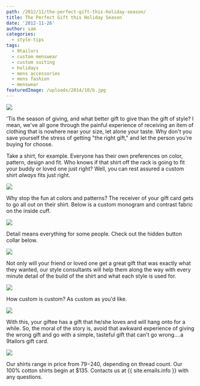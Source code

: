 ```yaml
---
path: /2012/11/the-perfect-gift-this-holiday-season/
title: The Perfect Gift this Holiday Season
date: '2012-11-26'
author: sam
categories:
  - style-tips
tags:
  - 9tailors
  - custom menswear
  - custom suiting
  - holidays
  - mens accessories
  - mens fashion
  - menswear
featuredImage: /uploads/2014/10/b.jpg
---
```

[![](http://4.bp.blogspot.com/-7xNvQ0so1eI/UKVY7tk45tI/AAAAAAAAAB8/dOyJ101f8mI/s320/chest+shot+with+bowtie+and+placket+front.JPG)](http://4.bp.blogspot.com/-7xNvQ0so1eI/UKVY7tk45tI/AAAAAAAAAB8/dOyJ101f8mI/s1600/chest+shot+with+bowtie+and+placket+front.JPG)

'Tis the season of giving, and what better gift to give than the gift of style? I mean, we've all gone through the painful experience of receiving an item of clothing that is nowhere near your size, let alone your taste. Why don't you save yourself the stress of getting "the right gift," and let the person you're buying for choose.

Take a shirt, for example. Everyone has their own preferences on color, pattern, design and fit. Who knows if that shirt off the rack is going to fit your buddy or loved one just right? Well, you can rest assured a custom shirt _always_ fits just right.

[![](http://3.bp.blogspot.com/-6rGtSs9lPwg/UKVYr13WdHI/AAAAAAAAAB0/EESvd8SCV0Q/s320/hanging+shirts.JPG)](http://3.bp.blogspot.com/-6rGtSs9lPwg/UKVYr13WdHI/AAAAAAAAAB0/EESvd8SCV0Q/s1600/hanging+shirts.JPG)

 Why stop the fun at colors and patterns? The receiver of your gift card gets to go all out on their shirt. Below is a custom monogram and contrast fabric on the inside cuff.

[![](http://1.bp.blogspot.com/-rHVqxEzINQw/UKVZRnJwC3I/AAAAAAAAACU/LF_vcmaM3hM/s320/monogram+and+contrast+cuff.JPG)](http://1.bp.blogspot.com/-rHVqxEzINQw/UKVZRnJwC3I/AAAAAAAAACU/LF_vcmaM3hM/s1600/monogram+and+contrast+cuff.JPG)

Detail means everything for some people. Check out the hidden button collar below.

[![](http://3.bp.blogspot.com/-ihISg2Yp5Mc/UKVZdQLftZI/AAAAAAAAACk/Kt9-aOJvaA4/s320/hidden+button+collar.JPG)](http://3.bp.blogspot.com/-ihISg2Yp5Mc/UKVZdQLftZI/AAAAAAAAACk/Kt9-aOJvaA4/s1600/hidden+button+collar.JPG)

Not only will your friend or loved one get a great gift that was exactly what they wanted, our style consultants will help them along the way with every minute detail of the build of the shirt and what each style is used for.

[![](http://2.bp.blogspot.com/-0nQYpIppeMA/UKVZqv-20EI/AAAAAAAAACs/45tKyckFAtE/s320/plain+front.JPG)](http://2.bp.blogspot.com/-0nQYpIppeMA/UKVZqv-20EI/AAAAAAAAACs/45tKyckFAtE/s1600/plain+front.JPG)

 How custom is custom? As custom as you'd like.

[![](http://2.bp.blogspot.com/-rmNTGSh5G5Q/UKVaR4ptu5I/AAAAAAAAAC0/fr_OYKy-CIo/s320/roll+tabs.JPG)](http://2.bp.blogspot.com/-rmNTGSh5G5Q/UKVaR4ptu5I/AAAAAAAAAC0/fr_OYKy-CIo/s1600/roll+tabs.JPG)

 With this, your giftee has a gift that he/she loves and will hang onto for a while. So, the moral of the story is, avoid that awkward experience of giving the wrong gift and go with a simple, tasteful gift that can't go wrong....a 9tailors gift card.

[![](http://1.bp.blogspot.com/-kP9PgQuF66E/UKVUKhKqtvI/AAAAAAAAABk/2geaybSRxfQ/s320/giftcard.JPG)](http://1.bp.blogspot.com/-kP9PgQuF66E/UKVUKhKqtvI/AAAAAAAAABk/2geaybSRxfQ/s1600/giftcard.JPG)

Our shirts range in price from $79-$240, depending on thread count. Our 100% cotton shirts begin at $135. Contacts us at {{ site.emails.info }} with any questions.